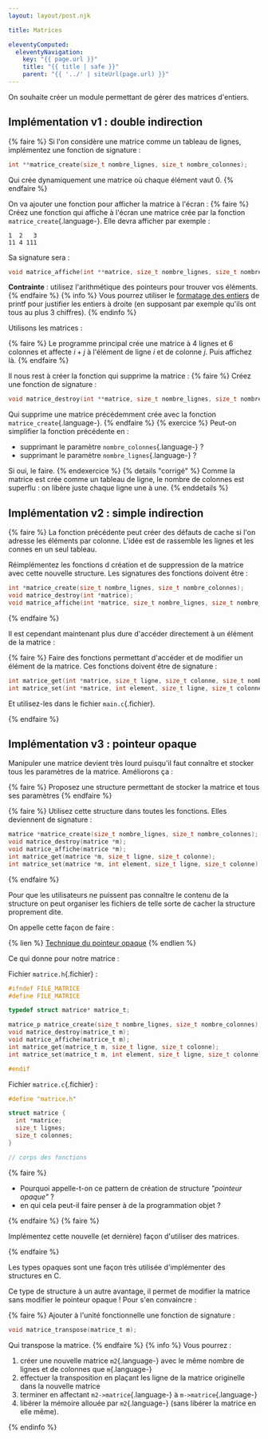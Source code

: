 ```yaml
---
layout: layout/post.njk

title: Matrices

eleventyComputed:
  eleventyNavigation:
    key: "{{ page.url }}"
    title: "{{ title | safe }}"
    parent: "{{ '../' | siteUrl(page.url) }}"
---
```


On souhaite créer un module permettant de gérer des matrices d'entiers.

## Implémentation v1 : double indirection

{% faire %}
Si l'on considère une matrice comme un tableau de lignes, implémentez une fonction de signature :

```c
int **matrice_create(size_t nombre_lignes, size_t nombre_colonnes);
```

Qui crée dynamiquement une matrice où chaque élément vaut 0.
{% endfaire %}

On va ajouter une fonction pour afficher la matrice à l'écran :
{% faire %}
Créez une fonction qui affiche à l'écran une matrice crée par la fonction `matrice_create`{.language-}. Elle devra afficher par exemple :

```
1  2   3
11 4 111
```

Sa signature sera :

```c
void matrice_affiche(int **matrice, size_t nombre_lignes, size_t nombre_colonnes);
```

**Contrainte** : utilisez l'arithmétique des pointeurs pour trouver vos éléments.
{% endfaire %}
{% info %}
Vous pourrez utiliser le [formatage des entiers](https://www.lix.polytechnique.fr/~liberti/public/computing/prog/c/C/FUNCTIONS/format.html) de printf pour justifier les entiers à droite (en supposant par exemple qu'ils ont tous au plus 3 chiffres).
{% endinfo %}

Utilisons les matrices :

{% faire %}
Le programme principal crée une matrice à 4 lignes et 6 colonnes et affecte $i+j$ à l'élément de ligne $i$ et de colonne $j$. Puis affichez là.
{% endfaire %}

Il nous rest à créer la fonction qui supprime la matrice :
{% faire %}
Créez une fonction de signature :

```c
void matrice_destroy(int **matrice, size_t nombre_lignes, size_t nombre_colonnes);
```

Qui supprime une matrice précédemment crée avec la fonction `matrice_create`{.language-}.
{% endfaire %}
{% exercice %}
Peut-on simplifier la fonction précédente en :

- supprimant le paramètre `nombre_colonnes`{.language-} ?
- supprimant le paramètre `nombre_lignes`{.language-} ?

Si oui, le faire.
{% endexercice %}
{% details "corrigé" %}
Comme la matrice est crée comme un tableau de ligne, le nombre de colonnes est superflu : on libère juste chaque ligne une à une.
{% enddetails %}

## Implémentation v2 : simple indirection

{% faire %}
La fonction précédente peut créer des défauts de cache si l'on adresse les éléments par colonne. L'idée est de rassemble les lignes et les connes en un seul tableau.

Réimplémentez les fonctions d création et de suppression de la matrice avec cette nouvelle structure. Les signatures des fonctions doivent être  :

```c
int *matrice_create(size_t nombre_lignes, size_t nombre_colonnes);
void matrice_destroy(int *matrice);
void matrice_affiche(int *matrice, size_t nombre_lignes, size_t nombre_colonnes);
```

{% endfaire %}

Il est cependant maintenant plus dure d'accéder directement à un élément de la matrice :

{% faire %}
Faire des fonctions permettant d'accéder et de modifier un élément de la matrice. Ces fonctions doivent être de signature :

```c
int matrice_get(int *matrice, size_t ligne, size_t colonne, size_t nombre_lignes, size_t nombre_colonnes);
int matrice_set(int *matrice, int element, size_t ligne, size_t colonne, size_t nombre_lignes, size_t nombre_colonnes);
```

Et utilisez-les dans le fichier `main.c`{.fichier}.

{% endfaire %}

## Implémentation v3 : pointeur opaque

Manipuler une matrice devient très lourd puisqu'il faut connaître et stocker tous les paramètres de la matrice. Améliorons ça :

{% faire %}
Proposez une structure permettant de stocker la matrice et tous ses paramètres
{% endfaire %}

{% faire %}
Utilisez cette structure dans toutes les fonctions. Elles deviennent de signature :

```c
matrice *matrice_create(size_t nombre_lignes, size_t nombre_colonnes);
void matrice_destroy(matrice *m);
void matrice_affiche(matrice *m);
int matrice_get(matrice *m, size_t ligne, size_t colonne);
int matrice_set(matrice *m, int element, size_t ligne, size_t colonne);
```

{% endfaire %}

Pour que les utilisateurs ne puissent pas connaître le contenu de la structure on peut organiser les fichiers de telle sorte de cacher la structure proprement dite.

On appelle cette façon de faire :

{% lien %}
[Technique du pointeur opaque](https://interrupt.memfault.com/blog/opaque-pointers)
{% endlien %}

Ce qui donne pour notre matrice :

Fichier `matrice.h`{.fichier} :

```c
#ifndef FILE_MATRICE
#define FILE_MATRICE

typedef struct matrice* matrice_t;

matrice_p matrice_create(size_t nombre_lignes, size_t nombre_colonnes);
void matrice_destroy(matrice_t m);
void matrice_affiche(matrice_t m);
int matrice_get(matrice_t m, size_t ligne, size_t colonne);
int matrice_set(matrice_t m, int element, size_t ligne, size_t colonne);

#endif
```

Fichier `matrice.c`{.fichier} :

```c
#define "matrice.h"

struct matrice {
  int *matrice;
  size_t lignes;
  size_t colonnes;
}

// corps des fonctions
```

{% faire %}

- Pourquoi appelle-t-on ce pattern de création de structure _"pointeur opaque"_ ?
- en qui cela peut-il faire penser à de la programmation objet ?

{% endfaire %}
{% faire %}

Implémentez cette nouvelle (et dernière) façon d'utiliser des matrices.

{% endfaire %}

Les types opaques sont une façon très utilisée d'implémenter des structures en C.

Ce type de structure à un autre avantage, il permet de modifier la matrice sans modifier le pointeur opaque ! Pour s'en convaincre :

{% faire %}
Ajouter à l'unité fonctionnelle une fonction de signature :

```c
void matrice_transpose(matrice_t m);
```

Qui transpose la matrice.
{% endfaire %}
{% info %}
Vous pourrez :

1. créer une nouvelle matrice `m2`{.language-} avec le même nombre de lignes et de colonnes que `m`{.language-}
2. effectuer la transposition en plaçant les ligne de la matrice originelle dans la nouvelle matrice
3. terminer en affectant `m2->matrice`{.language-} à `m->matrice`{.language-}
4. libérer la mémoire allouée par `m2`{.language-} (sans libérer la matrice en elle même).

{% endinfo %}
